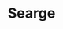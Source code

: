 ---
title: Searge
github: https://github.com/Searge
mode: dark
transition: 1s
score: 95.8
archetype:
- Code
- Dynamic
---